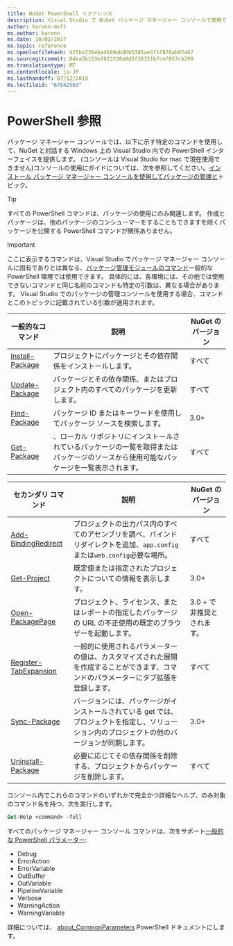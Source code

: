 ```yaml
---
title: NuGet PowerShell リファレンス
description: Visual Studio で NuGet パッケージ マネージャー コンソールで使用できる PowerShell コマンドの完全なリファレンスです。
author: karann-msft
ms.author: karann
ms.date: 10/02/2017
ms.topic: reference
ms.openlocfilehash: 425ba736eba4609ebd6b5185ae3f1f976ab07a67
ms.sourcegitcommit: 0dea3b153ef823230a9d5f38351b7cef057cb299
ms.translationtype: MT
ms.contentlocale: ja-JP
ms.lasthandoff: 07/12/2019
ms.locfileid: "67842563"
---
```

# <a name="powershell-reference"></a>PowerShell 参照

パッケージ マネージャー コンソールでは、以下に示す特定のコマンドを使用して、NuGet と対話する Windows 上の Visual Studio 内での PowerShell インターフェイスを提供します。 (コンソールは Visual Studio for mac で現在使用できません)コンソールの使用にガイドについては、次を参照してください。[インストール パッケージ マネージャー コンソールを使用してパッケージの管理と](../tools/package-manager-console.md)トピック。

> [!Tip]
> すべての PowerShell コマンドは、パッケージの使用にのみ関連します。 作成とパッケージは、他のパッケージのコンシューマーをすることもできますを除くパッケージを公開する PowerShell コマンドが関係ありません。

> [!Important]
> ここに表示するコマンドは、Visual Studio でパッケージ マネージャー コンソールに固有でありとは異なる、[パッケージ管理モジュールのコマンド](/powershell/module/packagemanagement/?view=powershell-6)一般的な PowerShell 環境では使用できます。 具体的には、各環境には、その他では使用できないコマンドと同じ名前のコマンドも特定の引数は、異なる場合があります。 Visual Studio でのパッケージの管理コンソールを使用する場合、コマンドとこのトピックに記載されている引数が適用されます。

| 一般的なコマンド | 説明 | NuGet のバージョン |
| --- | --- | --- |
| [Install-Package](ps-ref-install-package.md) | プロジェクトにパッケージとその依存関係をインストールします。 | すべて |
| [Update-Package](ps-ref-update-package.md) | パッケージとその依存関係、またはプロジェクト内のすべてのパッケージを更新します。 | すべて |
| [Find-Package](ps-ref-find-package.md) | パッケージ ID またはキーワードを使用してパッケージ ソースを検索します。 | 3.0+ |
| [Get-Package](ps-ref-get-package.md) | 、ローカル リポジトリにインストールされているパッケージの一覧を取得またはパッケージのソースから使用可能なパッケージを一覧表示されます。 | すべて |

| セカンダリ コマンド | 説明 | NuGet のバージョン |
| --- | --- | --- |
| [Add-BindingRedirect](ps-ref-add-bindingredirect.md) | プロジェクトの出力パス内のすべてのアセンブリを調べ、バインド リダイレクトを追加、`app.config`または`web.config`必要な場所。 | すべて |
| [Get-Project](ps-ref-get-project.md) | 既定値または指定されたプロジェクトについての情報を表示します。 | 3.0+ |
| [Open-PackagePage](ps-ref-open-packagepage.md) | プロジェクト、ライセンス、またはレポートの指定したパッケージの URL の不正使用の既定のブラウザーを起動します。 | 3\.0 + で非推奨とされます。 |
| [Register-TabExpansion](ps-ref-register-tabexpansion.md) | 一般的に使用されるパラメーターの値は、カスタマイズされた展開を作成することができます、コマンドのパラメーターにタブ拡張を登録します。 | すべて |
| [Sync-Package](ps-ref-sync-package.md) | バージョンには、パッケージがインストールされている get では、プロジェクトを指定し、ソリューション内のプロジェクトの他のバージョンが同期します。 | 3.0+ |
| [Uninstall-Package](ps-ref-uninstall-package.md) | 必要に応じてその依存関係を削除する、プロジェクトからパッケージを削除します。 | すべて |

コンソール内でこれらのコマンドのいずれかで完全かつ詳細なヘルプ、のみ対象のコマンド名を持つ、次を実行します。

```ps
Get-Help <command> -full
```

すべてのパッケージ マネージャー コンソール コマンドは、次をサポート[一般的な PowerShell パラメーター](http://go.microsoft.com/fwlink/?LinkID=113216):

- Debug
- ErrorAction
- ErrorVariable
- OutBuffer
- OutVariable
- PipelineVariable
- Verbose
- WarningAction
- WarningVariable

詳細については、 [about_CommonParameters](http://go.microsoft.com/fwlink/?LinkID=113216) PowerShell ドキュメントにします。

